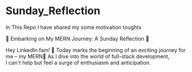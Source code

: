 # Sunday_Reflection
In This Repo I have shared my some motivation toughts <br>

🚀 Embarking on My MERN Journey: A Sunday Reflection 🚀 <br>

Hey LinkedIn fam! 🌟 Today marks the beginning of an exciting journey for me – my MERN🚀 As I dive into the world of full-stack development, <br>
I can't help but feel a surge of enthusiasm and anticipation.<br>


